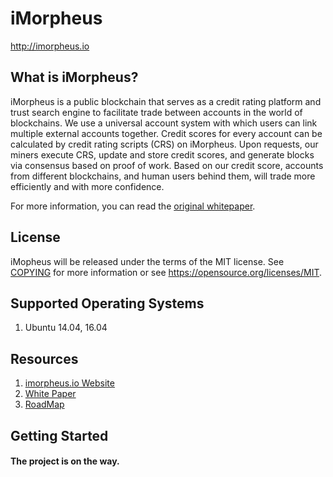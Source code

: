iMorpheus
=====================================
http://imorpheus.io

What is iMorpheus?
----------------
iMorpheus is a public blockchain that serves as a credit rating platform and trust search engine to facilitate trade between accounts in the world of blockchains.
We use a universal account system with which users can link multiple external accounts together.
Credit scores for every account can be calculated by credit rating scripts (CRS) on iMorpheus.
Upon requests, our miners execute CRS, update and store credit scores, and generate blocks via consensus based on proof of work.
Based on our credit score, accounts from different blockchains, and human users behind them, will trade more efficiently and with more confidence.

For more information, you can read the
[original whitepaper](http://imorpheus.io/whitepaper/whitepaper.pdf).

License
-------

iMopheus will be released under the terms of the MIT license. See [COPYING](COPYING) for more
information or see https://opensource.org/licenses/MIT.

Supported Operating Systems
-------------------
1. Ubuntu 14.04, 16.04

Resources
-------------------
1. [imorpheus.io Website](http://imorpheus.io)
2. [White Paper](http://imorpheus.io/whitepaper/whitepaper.pdf)
3. [RoadMap](https://github.com/iMorpheusIO/Docs/blob/master/RoadMap.md)

## Getting Started
#### The project is on the way.
